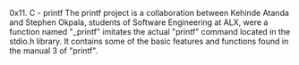 0x11. C - printf
The printf project is a collaboration between Kehinde Atanda and Stephen Okpala,
students of Software Engineering at ALX, were a function named "_printf"
imitates the actual "printf" command located in the stdio.h library. It contains some of the basic features and functions found in the manual 3 of "printf".
